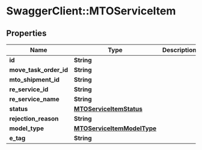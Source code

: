 # SwaggerClient::MTOServiceItem

## Properties
Name | Type | Description | Notes
------------ | ------------- | ------------- | -------------
**id** | **String** |  | [optional] 
**move_task_order_id** | **String** |  | [optional] 
**mto_shipment_id** | **String** |  | [optional] 
**re_service_id** | **String** |  | [optional] 
**re_service_name** | **String** |  | [optional] 
**status** | [**MTOServiceItemStatus**](MTOServiceItemStatus.md) |  | [optional] 
**rejection_reason** | **String** |  | [optional] 
**model_type** | [**MTOServiceItemModelType**](MTOServiceItemModelType.md) |  | 
**e_tag** | **String** |  | [optional] 


